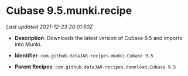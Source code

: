 # Cubase 9.5.munki.recipe

_Last updated 2021-12-23 20:01:50Z_

- **Description**: Downloads the latest version of Cubase 9.5 and imports into Munki.

- **Identifier**: `com.github.dataJAR-recipes.munki.Cubase 9.5`

- **Parent Recipes**: `com.github.dataJAR-recipes.download.Cubase 9.5`
